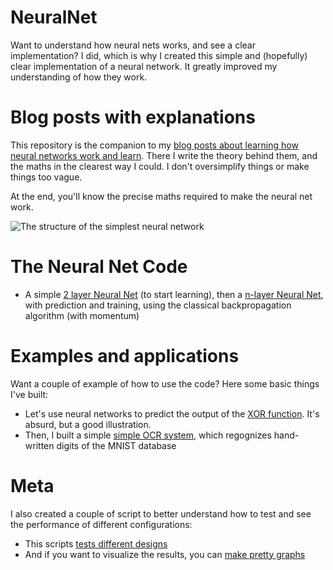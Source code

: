 # NeuralNet

Want to understand how neural nets works, and see a clear implementation? I did, which is why I created this simple and (hopefully) clear implementation of a neural network. It greatly improved my understanding of how they work.

# Blog posts with explanations

This repository is the companion to my [blog posts about learning how neural networks work and learn](http://blog.gregbonaert.com/starter-guide-to-neural-networks-part-1/). There I write the theory behind them, and the maths in the clearest way I could. I don't oversimplify things or make things too vague. 

At the end, you'll know the precise maths required to make the neural net work.

![The structure of the simplest neural network](http://blog.gregbonaert.com/wp-content/uploads/2016/08/NeuralNetSimple-300x205.jpeg)

# The Neural Net Code

* A simple [2 layer Neural Net](https://github.com/bonaert/NeuralNet/blob/master/NeuralNet.py) (to start learning), then a [n-layer Neural Net](https://github.com/bonaert/NeuralNet/blob/master/GeneralNeuralNet.py), with prediction and training, using the classical backpropagation algorithm (with momentum)

# Examples and applications

Want a couple of example of how to use the code? Here some basic things I've built:

* Let's use neural networks to predict the output of the [XOR function](https://github.com/bonaert/NeuralNet/blob/master/xor.py). It's absurd, but a good illustration.
* Then, I built a simple [simple OCR system](https://github.com/bonaert/NeuralNet/blob/master/ocr.py), which regognizes hand-written digits of the MNIST database

# Meta

I also created a couple of script to better understand how to test and see the performance of different configurations:

* This scripts [tests different designs](https://github.com/bonaert/NeuralNet/blob/master/neural_network_design.py) 
* And if you want to visualize the results, you can [make pretty graphs](https://github.com/bonaert/NeuralNet/blob/master/show_graph.py)

